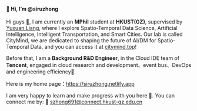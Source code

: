 #### 👋 Hi, I’m @siruzhong

Hi guys 👀, I am currently an **MPhil** student at **HKUST(GZ)**, supervised by [Yuxuan Liang](http://yuxuanliang.com/), where I explore Spatio-Temporal Data Science, Artificial Intelligence, Intelligent Transportation, and Smart Cities. Our lab is called CityMind, we are dedicated to shaping the future of AI/DM for Spatio-Temporal Data, and you can access it at [citymind.top](https://citymind.top)! 

Before that, I am a **Background R&D Engineer**, in the Cloud IDE team of **Tencent**, engaged in cloud research and development、event bus、DevOps and engineering efficiency🌱. 

Here is my home page：https://siruzhong.netlify.app

I am very happy to learn and make progress with you here 💞️. You can connect me by: 📧 szhong691@connect.hkust-gz.edu.cn
